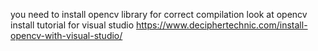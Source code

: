 you need to install opencv library for correct compilation
look at opencv install tutorial for visual studio https://www.deciphertechnic.com/install-opencv-with-visual-studio/
